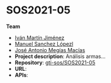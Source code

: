 # SOS2021-05

 **Team**
  - [Iván Martín Jiménez](https://github.com/ivanmartinsk)
  - [Manuel Sanchez Lópezl](https://github.com/manu261998)
  - [José Antonio Megías Macías](https://github.com/josanmegias)
- **Project description**: Análisis armas...
- **Repository**: [gti-sos/SOS2021-05](https://github.com/gti-sos/SOS2021-05)
- **URL**: 
- **APIs**:
 
